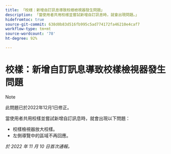 ```yaml
---
title: 「校樣：新增自訂訊息導致校樣檢視器發生問題」
description: 「當使用者共用校樣並嘗試新增自訂訊息時，就會出現問題。」
hidefromtoc: true
source-git-commit: 638d0b83d516fb995c5ad774172fa46210e4caf7
workflow-type: tm+mt
source-wordcount: '78'
ht-degree: 92%

---
```



# 校樣：新增自訂訊息導致校樣檢視器發生問題

<!--This is on both the WF and WFP TOCs-->

>[!NOTE]
>
>此問題已於2022年12月1日修正。

當使用者共用校樣並嘗試新增自訂訊息時，就會出現以下問題：

* 校樣檢視器放大校樣。
* 左側導覽中的區域不再回應。

_於 2022 年 11 月 10 日首次通報。_

